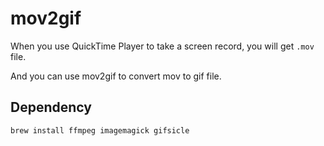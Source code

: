mov2gif
=======

When you use QuickTime Player to take a screen record, you will get `.mov` file.

And you can use mov2gif to convert mov to gif file.

## Dependency
```
brew install ffmpeg imagemagick gifsicle
```
